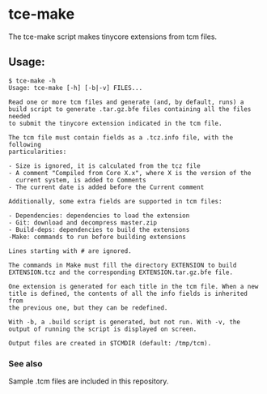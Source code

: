 # tce-make
The tce-make script makes tinycore extensions from tcm files.

## Usage:

    $ tce-make -h
    Usage: tce-make [-h] [-b|-v] FILES...
    
    Read one or more tcm files and generate (and, by default, runs) a
    build script to generate .tar.gz.bfe files containing all the files needed
    to submit the tinycore extension indicated in the tcm file.
    
    The tcm file must contain fields as a .tcz.info file, with the following
    particularities:
    
    - Size is ignored, it is calculated from the tcz file
    - A comment "Compiled from Core X.x", where X is the version of the
      current system, is added to Comments
    - The current date is added before the Current comment
    
    Additionally, some extra fields are supported in tcm files:
    
    - Dependencies: dependencies to load the extension
    - Git: download and decompress master.zip
    - Build-deps: dependencies to build the extensions
    -Make: commands to run before building extensions
    
    Lines starting with # are ignored.
    
    The commands in Make must fill the directory EXTENSION to build
    EXTENSION.tcz and the corresponding EXTENSION.tar.gz.bfe file.
    
    One extension is generated for each title in the tcm file. When a new
    title is defined, the contents of all the info fields is inherited from
    the previous one, but they can be redefined.
    
    With -b, a .build script is generated, but not run. With -v, the
    output of running the script is displayed on screen.
    
    Output files are created in $TCMDIR (default: /tmp/tcm).

### See also
Sample .tcm files are included in this repository.
